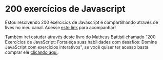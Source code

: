 # 200 exercícios de Javascript

Estou resolvendo 200 exercícios de Javascript e compartilhando através de lives no meu canal. Acesse [este link](https://youtube.com/playlist?list=PLR2w7TwB6wKzYL3spxo9984QG9mYY8XFf&feature=shared) para acompanhar!

Também irei estudar através deste livro do Matheus Battisti chamado "200 Exercícios de JavaScript: Fortaleça suas habilidades com desafios: Domine JavaScript com exercícios interativos", se você quiser ter acesso basta comprar ele [clicando aqui](https://a.co/d/9EicZ8Y).
 
